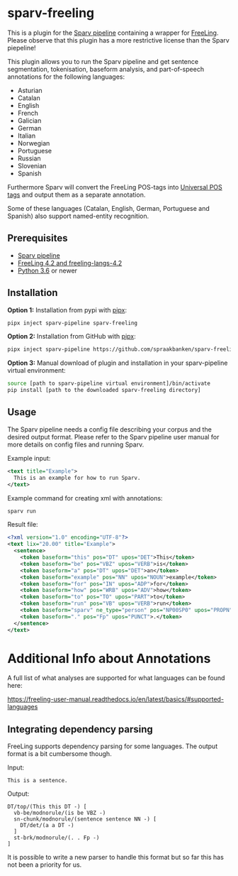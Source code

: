 # sparv-freeling

This is a plugin for the [Sparv pipeline](https://github.com/spraakbanken/sparv-pipeline) 
containing a wrapper for [FreeLing](http://nlp.lsi.upc.edu/freeling/node/30).
Please observe that this plugin has a more restrictive license than the Sparv piepeline!

This plugin allows you to run the Sparv pipeline and get sentence segmentation, tokenisation, baseform analysis, 
and part-of-speech annotations for the following languages:

* Asturian
* Catalan
* English
* French
* Galician
* German
* Italian
* Norwegian
* Portuguese
* Russian
* Slovenian
* Spanish

Furthermore Sparv will convert the FreeLing POS-tags into [Universal POS tags](https://universaldependencies.org/u/pos/)
and output them as a separate annotation.

Some of these languages (Catalan, English, German, Portuguese and Spanish) also support named-entity recognition.

## Prerequisites

* [Sparv pipeline](https://github.com/spraakbanken/sparv-pipeline)
* [FreeLing 4.2 and freeling-langs-4.2](https://github.com/TALP-UPC/FreeLing/releases/tag/4.2)
* [Python 3.6](http://python.org/) or newer


## Installation

**Option 1:** Installation from pypi with [pipx](https://pipxproject.github.io/pipx/):
```bash
pipx inject sparv-pipeline sparv-freeling
```

**Option 2:** Installation from GitHub with [pipx](https://pipxproject.github.io/pipx/):
```bash
pipx inject sparv-pipeline https://github.com/spraakbanken/sparv-freeling/archive/latest.tar.gz
```

**Option 3:** Manual download of plugin and installation in your sparv-pipeline virtual environment:
```bash
source [path to sparv-pipeline virtual environment]/bin/activate
pip install [path to the downloaded sparv-freeling directory]
```

## Usage

The Sparv pipeline needs a config file describing your corpus and the desired output format. Please refer to the Sparv
pipeline user manual for more details on config files and running Sparv.

Example input:
```xml
<text title="Example">
  This is an example for how to run Sparv.
</text>
```

Example command for creating xml with annotations:
```bash
sparv run
```

Result file:
```xml
<?xml version="1.0" encoding="UTF-8"?>
<text lix="20.00" title="Example">
  <sentence>
    <token baseform="this" pos="DT" upos="DET">This</token>
    <token baseform="be" pos="VBZ" upos="VERB">is</token>
    <token baseform="a" pos="DT" upos="DET">an</token>
    <token baseform="example" pos="NN" upos="NOUN">example</token>
    <token baseform="for" pos="IN" upos="ADP">for</token>
    <token baseform="how" pos="WRB" upos="ADV">how</token>
    <token baseform="to" pos="TO" upos="PART">to</token>
    <token baseform="run" pos="VB" upos="VERB">run</token>
    <token baseform="sparv" ne_type="person" pos="NP00SP0" upos="PROPN">Sparv</token>
    <token baseform="." pos="Fp" upos="PUNCT">.</token>
  </sentence>
</text>
```


# Additional Info about Annotations

A full list of what analyses are supported for what languages can be found here:

https://freeling-user-manual.readthedocs.io/en/latest/basics/#supported-languages

## Integrating dependency parsing

FreeLing supports dependency parsing for some languages. The output format is a bit cumbersome though.

Input:

`This is a sentence.`

Output:
```
DT/top/(This this DT -) [
  vb-be/modnorule/(is be VBZ -)
  sn-chunk/modnorule/(sentence sentence NN -) [
    DT/det/(a a DT -)
  ]
  st-brk/modnorule/(. . Fp -)
]
```

It is possible to write a new parser to handle this format but so far this has not been a priority for us.
